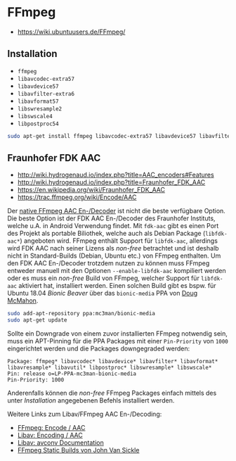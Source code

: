 # FFmpeg

+   <https://wiki.ubuntuusers.de/FFmpeg/>



## Installation

+   `ffmpeg`
+   `libavcodec-extra57`
+   `libavdevice57`
+   `libavfilter-extra6`
+   `libavformat57`
+   `libswresample2`
+   `libswscale4`
+   `libpostproc54`

```sh
sudo apt-get install ffmpeg libavcodec-extra57 libavdevice57 libavfilter-extra6 libavformat57 libswresample2 libswscale4 libpostproc54
```



## Fraunhofer FDK AAC

+   <http://wiki.hydrogenaud.io/index.php?title=AAC_encoders#Features>
+   <http://wiki.hydrogenaud.io/index.php?title=Fraunhofer_FDK_AAC>
+   <https://en.wikipedia.org/wiki/Fraunhofer_FDK_AAC>
+   <https://trac.ffmpeg.org/wiki/Encode/AAC>

Der [native FFmpeg AAC En-/Decoder](https://trac.ffmpeg.org/wiki/Encode/AAC#NativeFFmpegAACEncoder) ist nicht die beste verfügbare Option. Die beste Option ist der FDK AAC En-/Decoder des Fraunhofer Instituts, welche u.A. in Android Verwendung findet. Mit `fdk-aac` gibt es einen Port des Projekt als portable Biliothek, welche auch als Debian Package (`libfdk-aac*`) angeboten wird. FFmpeg enthält Support für `libfdk-aac`, allerdings wird FDK AAC nach seiner Lizens als *non-free* betrachtet und ist deshalb nicht in Standard-Builds (Debian, Ubuntu etc.) von FFmpeg enthalten. Um den FDK AAC En-/Decoder trotzdem nutzen zu können muss FFmpeg entweder manuell mit den Optionen `--enable-libfdk-aac` kompiliert werden oder es muss ein *non-free* Build von FFmpeg, welcher Support für `libfdk-aac` aktiviert hat, installiert werden. Einen solchen Build gibt es bspw. für Ubuntu 18.04 *Bionic Beaver* über das `bionic-media` PPA von [Doug McMahon](https://launchpad.net/~mc3man).

```sh
sudo add-apt-repository ppa:mc3man/bionic-media
sudo apt-get update
```

Sollte ein Downgrade von einem zuvor installierten FFmpeg notwendig sein, muss ein APT-Pinning für die PPA Packages mit einer `Pin-Priority` von `1000` eingerichtet werden und die Packages downgegraded werden:

```
Package: ffmpeg* libavcodec* libavdevice* libavfilter* libavformat* libavresample* libavutil* libpostproc* libswresample* libswscale*
Pin: release o=LP-PPA-mc3man-bionic-media
Pin-Priority: 1000
```

Anderenfalls können die *non-free* FFmpeg Packages einfach mittels des unter *Installation* angegebenen Befehls installiert werden.

Weitere Links zum Libav/FFmpeg AAC En-/Decoding:

+   [FFmpeg: Encode / AAC](https://trac.ffmpeg.org/wiki/Encode/AAC)
+   [Libav: Encoding / AAC](https://wiki.libav.org/Encoding/aac)
+   [Libav: avconv Documentation](https://libav.org/avconv.html)
+   [FFmpeg Static Builds von John Van Sickle](https://www.johnvansickle.com/ffmpeg/)
